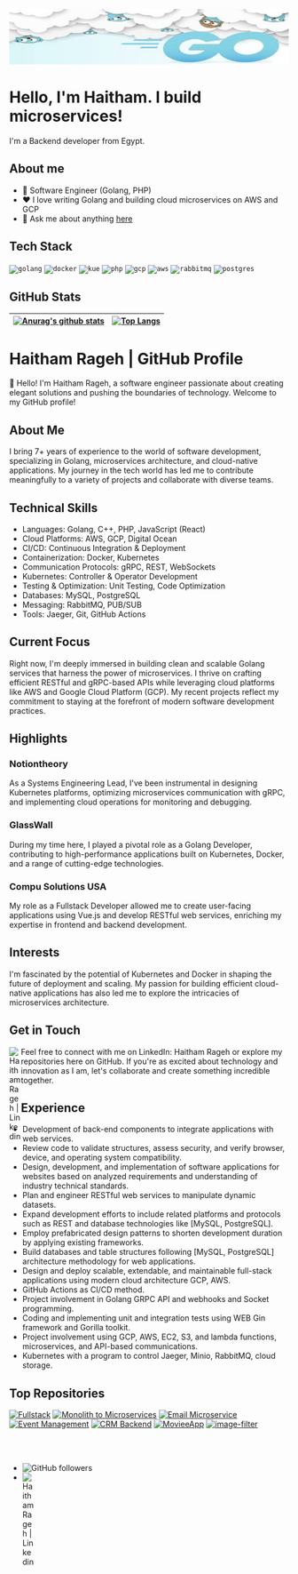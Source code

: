 <!--START_SECTION:badges-->
<!--END_SECTION:badges-->

<p align="center">
  <img width="100%" alt="Hello, I'm Haitham. I build microservices!" src="./assets/goimage.jfif" height="100px" />
</p>

# Hello, I'm Haitham. I build microservices!

I'm a Backend developer from Egypt.

## About me

- 💼 Software Engineer (Golang, PHP)
- ❤️ I love writing Golang and building cloud microservices on AWS and GCP
- 💬 Ask me about anything [here](https://github.com/haitham911/haitham911/issues)

## Tech Stack

<p float="left">
  <code><img height="20" alt="golang" src="https://github.com/haitham911/haitham911/blob/main/assets/go.png"></code>
  <code><img height="20" alt="docker" src="https://github.com/haitham911/haitham911/blob/main/assets/docker.png"></code>    
  <code><img height="20" alt="kue" src="https://github.com/haitham911/haitham911/blob/main/assets/kube.png"></code> 
  <code><img height="20" alt="php" src="https://github.com/haitham911/haitham911/blob/main/assets/php.png"></code>
  <code><img height="20" alt="gcp" src="https://github.com/haitham911/haitham911/blob/main/assets/gcp.png"></code>
  <code><img height="20" alt="aws" src="https://github.com/haitham911/haitham911/blob/main/assets/aws.png"></code>
  <code><img height="20" alt="rabbitmq" src="https://github.com/haitham911/haitham911/blob/main/assets/rabbit.png"></code>    
  <code><img height="20" alt="postgres" src="https://github.com/haitham911/haitham911/blob/main/assets/pg.png"></code>    
</p>

## GitHub Stats

| [![Anurag's github stats](https://github-readme-stats.vercel.app/api?username=haitham911&show_icons=true&include_all_commits=true&theme=buefy&hide_border=true)](https://github.com/anuraghazra/github-readme-stats) | [![Top Langs](https://github-readme-stats.vercel.app/api/top-langs/?username=haitham911&layout=compact&theme=buefy&hide_border=true)](https://github.com/anuraghazra/github-readme-stats) |
| ------------- | ------------- |

# Haitham Rageh | GitHub Profile

👋 Hello! I'm Haitham Rageh, a software engineer passionate about creating elegant solutions and pushing the boundaries of technology. Welcome to my GitHub profile!

## About Me

I bring 7+ years of experience to the world of software development, specializing in Golang, microservices architecture, and cloud-native applications. My journey in the tech world has led me to contribute meaningfully to a variety of projects and collaborate with diverse teams.
## Technical Skills
 - Languages: Golang, C++, PHP, JavaScript (React)
 - Cloud Platforms: AWS, GCP, Digital Ocean
 - CI/CD: Continuous Integration & Deployment
 - Containerization: Docker, Kubernetes
 - Communication Protocols: gRPC, REST, WebSockets
 - Kubernetes: Controller & Operator Development
 - Testing & Optimization: Unit Testing, Code Optimization
 - Databases: MySQL, PostgreSQL
 - Messaging: RabbitMQ, PUB/SUB
 - Tools: Jaeger, Git, GitHub Actions
## Current Focus

Right now, I'm deeply immersed in building clean and scalable Golang services that harness the power of microservices. I thrive on crafting efficient RESTful and gRPC-based APIs while leveraging cloud platforms like AWS and Google Cloud Platform (GCP). My recent projects reflect my commitment to staying at the forefront of modern software development practices.

## Highlights

### Notiontheory

As a Systems Engineering Lead, I've been instrumental in designing Kubernetes platforms, optimizing microservices communication with gRPC, and implementing cloud operations for monitoring and debugging.

### GlassWall

During my time here, I played a pivotal role as a Golang Developer, contributing to high-performance applications built on Kubernetes, Docker, and a range of cutting-edge technologies.

### Compu Solutions USA

My role as a Fullstack Developer allowed me to create user-facing applications using Vue.js and develop RESTful web services, enriching my expertise in frontend and backend development.

## Interests

I'm fascinated by the potential of Kubernetes and Docker in shaping the future of deployment and scaling. My passion for building efficient cloud-native applications has also led me to explore the intricacies of microservices architecture.

## Get in Touch

Feel free to connect with me on LinkedIn: Haitham Rageh <a href="https://www.linkedin.com/in/haitham-rageh-52b52a10b">
  <img align="left" alt="Haitham Rageh | Linkedin" width="21px" src="https://github.com/haitham911/haitham911.github.io/blob/main/assets/LinkedIn_icon.svg.png" />
</a> or explore my repositories here on GitHub. If you're as excited about technology and innovation as I am, let's collaborate and create something incredible together.


## Experience

- Development of back-end components to integrate applications with web services.
- Review code to validate structures, assess security, and verify browser, device, and operating system compatibility.
- Design, development, and implementation of software applications for websites based on analyzed requirements and understanding of industry technical standards.
- Plan and engineer RESTful web services to manipulate dynamic datasets.
- Expand development efforts to include related platforms and protocols such as REST and database technologies like [MySQL, PostgreSQL].
- Employ prefabricated design patterns to shorten development duration by applying existing frameworks.
- Build databases and table structures following [MySQL, PostgreSQL] architecture methodology for web applications.
- Design and deploy scalable, extendable, and maintainable full-stack applications using modern cloud architecture GCP, AWS.
- GitHub Actions as CI/CD method.
- Project involvement in Golang GRPC API and webhooks and Socket programming.
- Coding and implementing unit and integration tests using WEB Gin framework and Gorilla toolkit.
- Project involvement using GCP, AWS, EC2, S3, and lambda functions, microservices, and API-based communications.
- Kubernetes with a program to control Jaeger, Minio, RabbitMQ, cloud storage.

## Top Repositories

[![Fullstack](https://github-readme-stats.vercel.app/api/pin/?username=haitham911&repo=fullstack&theme=buefy)](https://github.com/haitham911/fullstack)
[![Monolith to Microservices](https://github-readme-stats.vercel.app/api/pin/?username=haitham911&repo=cd0354-monolith-to-microservices-project&theme=buefy)](https://github.com/haitham911/cd0354-monolith-to-microservices-project)
[![Email Microservice](https://github-readme-stats.vercel.app/api/pin/?username=haitham911&repo=email-microservice&theme=buefy)](https://github.com/haitham911/email-microservice)
[![Event Management](https://github-readme-stats.vercel.app/api/pin/?username=haitham911&repo=event-management-&theme=buefy)](https://github.com/haitham911/event-management-)
[![CRM Backend](https://github-readme-stats.vercel.app/api/pin/?username=haitham911&repo=CRM-Backend&theme=buefy)](https://github.com/haitham911/CRM-Backend)
[![MovieeApp](https://github-readme-stats.vercel.app/api/pin/?username=haitham911&repo=movieeapp&theme=buefy)](https://github.com/haitham911/movieeapp)
[![image-filter](https://github-readme-stats.vercel.app/api/pin/?username=haitham911&repo=movieeapp&theme=buefy)](https://github.com/haitham911/image-filter)



<br />
<br />

- ![GitHub followers](https://img.shields.io/github/followers/haitham911)
- <a href="https://www.linkedin.com/in/haitham-rageh-52b52a10b">
  <img align="left" alt="Haitham Rageh | Linkedin" width="21px" src="https://github.com/haitham911/haitham911.github.io/blob/main/assets/LinkedIn_icon.svg.png" />
</a>
